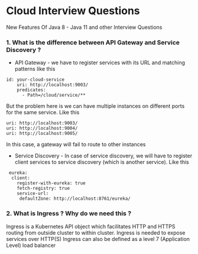 # Cloud Interview Questions
New Features Of Java 8 - Java 11 and other Interview Questions


### 1. What is the difference between API Gateway and Service Discovery ?
* API Gateway - we have to register services with its URL and matching patterns like this
```
id: your-cloud-service
    uri: http://localhost:9003/
    predicates:
      - Path=/cloud/service/**
```
But the problem here is we can have multiple instances on different ports for the same service. Like this
```
uri: http://localhost:9003/
uri: http://localhost:9004/
uri: http://localhost:9005/
```
In this case, a gateway will fail to route to other instances
* Service Discovery - In case of service discovery, we will have to register client services to service discovery (which is another service). Like this
```
 eureka:
  client:
    register-with-eureka: true
    fetch-registry: true
    service-url:
     defaultZone: http://localhost:8761/eureka/
```

### 2. What is Ingress ? Why do we need this ?
Ingress is a Kubernetes API object which facilitates HTTP and HTTPS routing from outside cluster to within cluster. Ingress is needed to expose services over HTTP(S)
Ingress can also be defined as a level 7 (Application Level) load balancer
